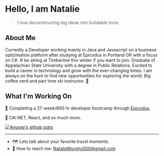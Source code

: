 # Hello, I am Natalie

> I love deconstructing big ideas into buildable tools.

## About Me

Currently a Developer working mainly in Java and Javascript on a business optizimation platform after studying at Epicodus in Portland OR with a focus on C#. Ill be skiing at Timberline this winter if you want to join. Graduate of Appalachian State University with a degree in Public Relations. Excited to build a career in technology and grow with the ever-changing times. I am always on the hunt to find new opportunities for exploring the world. Big coffee nerd and part time ski instructor. 🎿

## What I'm Working On

🔰 Completing a 27-week/800 hr developer bootcamp through [Epicodus](https://www.epicodus.com/).

🔰 C#/.NET, React, and so much more.

[![Anurag's github stats](https://github-readme-stats.vercel.app/api?username=murphynd&theme=buefy&show_icons=true)](https://github.com/anuraghazra/github-readme-stats)
<hr>

- 🗺️   Lets talk about your favorite travel moments.
- 📩   How to reach me: NatalieMurphy500@gmail.com

<!--
**murphynd/murphynd** is a ✨ _special_ ✨ repository because its `README.md` (this file) appears on your GitHub profile. 
